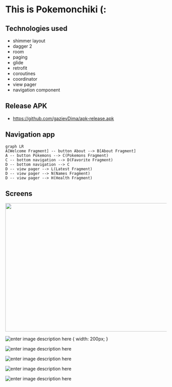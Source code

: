 # This is Pokemonchiki (:

## Technologies used

-   shimmer layout
-   dagger 2
-   room
-   paging
-   glide
-   retrofit
-   coroutines
-   coordinator
-   view pager
-   navigation component

## Release APK
- https://github.com/gazievDima/apk-release.apk

## Navigation app

```mermaid
graph LR
A[Welcome Fragment] -- button About --> B[About Fragment]
A -- button Pokemons --> C(Pokemons Fragment)
C -- bottom navigation --> D(Favorite Fragment)
D -- bottom navigation --> C
D -- view pager --> L(Latest Fragment)
D -- view pager --> N(Names Fragment)
D -- view pager --> H(Health Fragment)
```


## Screens

<img src="https://github.com/gazievDima/PokemonsApi/blob/main/welcome_1.jpg" width="800" height="400" />

![enter image description here](https://github.com/gazievDima/PokemonsApi/blob/main/welcome_1.jpg) { width: 200px; }

![enter image description here](https://github.com/gazievDima/PokemonsApi/blob/main/welcome_0.jpg)

![enter image description here](https://github.com/gazievDima/PokemonsApi/blob/main/welcome_2.jpg)

![enter image description here](https://github.com/gazievDima/PokemonsApi/blob/main/welcome_3.jpg)

![enter image description here](https://github.com/gazievDima/PokemonsApi/blob/main/welcome_4.jpg)
